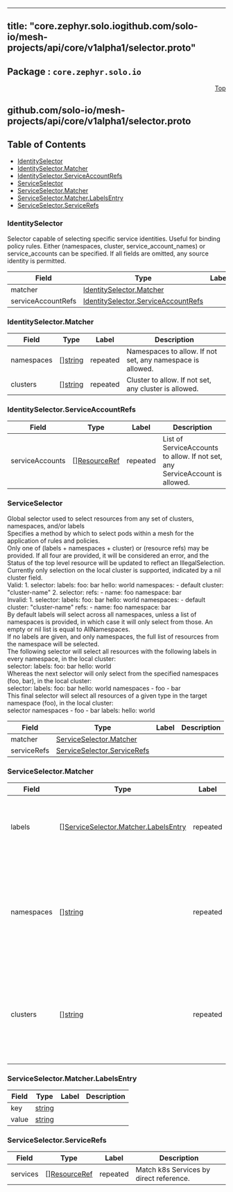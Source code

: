 
---
title: "core.zephyr.solo.iogithub.com/solo-io/mesh-projects/api/core/v1alpha1/selector.proto"
---

## Package : `core.zephyr.solo.io`



<a name="top"></a>

<a name="API Reference for github.com/solo-io/mesh-projects/api/core/v1alpha1/selector.proto"></a>
<p align="right"><a href="#top">Top</a></p>

## github.com/solo-io/mesh-projects/api/core/v1alpha1/selector.proto


## Table of Contents
  - [IdentitySelector](#core.zephyr.solo.io.IdentitySelector)
  - [IdentitySelector.Matcher](#core.zephyr.solo.io.IdentitySelector.Matcher)
  - [IdentitySelector.ServiceAccountRefs](#core.zephyr.solo.io.IdentitySelector.ServiceAccountRefs)
  - [ServiceSelector](#core.zephyr.solo.io.ServiceSelector)
  - [ServiceSelector.Matcher](#core.zephyr.solo.io.ServiceSelector.Matcher)
  - [ServiceSelector.Matcher.LabelsEntry](#core.zephyr.solo.io.ServiceSelector.Matcher.LabelsEntry)
  - [ServiceSelector.ServiceRefs](#core.zephyr.solo.io.ServiceSelector.ServiceRefs)







<a name="core.zephyr.solo.io.IdentitySelector"></a>

### IdentitySelector
Selector capable of selecting specific service identities. Useful for binding policy rules. Either (namespaces, cluster, service_account_names) or service_accounts can be specified. If all fields are omitted, any source identity is permitted.


| Field | Type | Label | Description |
| ----- | ---- | ----- | ----------- |
| matcher | [IdentitySelector.Matcher](#core.zephyr.solo.io.IdentitySelector.Matcher) |  |  |
| serviceAccountRefs | [IdentitySelector.ServiceAccountRefs](#core.zephyr.solo.io.IdentitySelector.ServiceAccountRefs) |  |  |






<a name="core.zephyr.solo.io.IdentitySelector.Matcher"></a>

### IdentitySelector.Matcher



| Field | Type | Label | Description |
| ----- | ---- | ----- | ----------- |
| namespaces | [][string](#string) | repeated | Namespaces to allow. If not set, any namespace is allowed. |
| clusters | [][string](#string) | repeated | Cluster to allow. If not set, any cluster is allowed. |






<a name="core.zephyr.solo.io.IdentitySelector.ServiceAccountRefs"></a>

### IdentitySelector.ServiceAccountRefs



| Field | Type | Label | Description |
| ----- | ---- | ----- | ----------- |
| serviceAccounts | [][ResourceRef](#core.zephyr.solo.io.ResourceRef) | repeated | List of ServiceAccounts to allow. If not set, any ServiceAccount is allowed. |






<a name="core.zephyr.solo.io.ServiceSelector"></a>

### ServiceSelector
Global selector used to select resources from any set of clusters, namespaces, and/or labels<br>Specifies a method by which to select pods within a mesh for the application of rules and policies.<br>Only one of (labels + namespaces + cluster) or (resource refs) may be provided. If all four are provided, it will be considered an error, and the Status of the top level resource will be updated to reflect an IllegalSelection.<br>Currently only selection on the local cluster is supported, indicated by a nil cluster field.<br>Valid: 1. selector: labels: foo: bar hello: world namespaces: - default cluster: "cluster-name" 2. selector: refs: - name: foo namespace: bar<br>Invalid: 1. selector: labels: foo: bar hello: world namespaces: - default cluster: "cluster-name" refs: - name: foo namespace: bar<br>By default labels will select across all namespaces, unless a list of namespaces is provided, in which case it will only select from those. An empty or nil list is equal to AllNamespaces.<br>If no labels are given, and only namespaces, the full list of resources from the namespace will be selected.<br>The following selector will select all resources with the following labels in every namespace, in the local cluster:<br>selector: labels: foo: bar hello: world<br>Whereas the next selector will only select from the specified namespaces (foo, bar), in the local cluster:<br>selector: labels: foo: bar hello: world namespaces - foo - bar<br>This final selector will select all resources of a given type in the target namespace (foo), in the local cluster:<br>selector namespaces - foo - bar labels: hello: world


| Field | Type | Label | Description |
| ----- | ---- | ----- | ----------- |
| matcher | [ServiceSelector.Matcher](#core.zephyr.solo.io.ServiceSelector.Matcher) |  |  |
| serviceRefs | [ServiceSelector.ServiceRefs](#core.zephyr.solo.io.ServiceSelector.ServiceRefs) |  |  |






<a name="core.zephyr.solo.io.ServiceSelector.Matcher"></a>

### ServiceSelector.Matcher



| Field | Type | Label | Description |
| ----- | ---- | ----- | ----------- |
| labels | [][ServiceSelector.Matcher.LabelsEntry](#core.zephyr.solo.io.ServiceSelector.Matcher.LabelsEntry) | repeated | If specified, all labels must exist on k8s Service, else match on any labels. |
| namespaces | [][string](#string) | repeated | If specified, match k8s Services if they exist in one of the specified namespaces. If not specified, match on any namespace. |
| clusters | [][string](#string) | repeated | If specified, match k8s Services if they exist in one of the specified clusters. If not specified, match on any cluster. |






<a name="core.zephyr.solo.io.ServiceSelector.Matcher.LabelsEntry"></a>

### ServiceSelector.Matcher.LabelsEntry



| Field | Type | Label | Description |
| ----- | ---- | ----- | ----------- |
| key | [string](#string) |  |  |
| value | [string](#string) |  |  |






<a name="core.zephyr.solo.io.ServiceSelector.ServiceRefs"></a>

### ServiceSelector.ServiceRefs



| Field | Type | Label | Description |
| ----- | ---- | ----- | ----------- |
| services | [][ResourceRef](#core.zephyr.solo.io.ResourceRef) | repeated | Match k8s Services by direct reference. |





 <!-- end messages -->

 <!-- end enums -->

 <!-- end HasExtensions -->

 <!-- end services -->

